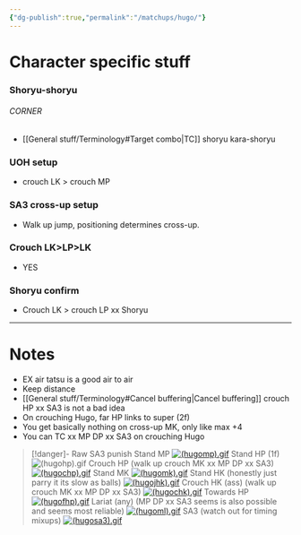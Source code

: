 ```yaml
---
{"dg-publish":true,"permalink":"/matchups/hugo/"}
---
```


# Character specific stuff
### Shoryu-shoryu
###### CORNER
- [[General stuff/Terminology#Target combo\|TC]] shoryu kara-shoryu 
### UOH setup
- crouch LK > crouch MP
### SA3 cross-up setup
- Walk up jump, positioning determines cross-up.
### Crouch LK>LP>LK
- YES
### Shoryu confirm
- Crouch LK > crouch LP xx Shoryu 
***
# Notes
- EX air tatsu is a good air to air
- Keep distance
- [[General stuff/Terminology#Cancel buffering\|Cancel buffering]] crouch HP xx SA3 is not a bad idea
- On crouching Hugo, far HP links to super (2f)
- You get basically nothing on cross-up MK, only like max +4
- You can TC xx MP DP xx SA3 on crouching Hugo

> [!danger]- Raw SA3 punish
> Stand MP
> [![(hugomp).gif](https://wiki.supercombo.gg/images/0/0c/%28hugomp%29.gif)](https://wiki.supercombo.gg/w/File:(hugomp).gif)
> Stand HP (1f)
> ![(hugohp).gif](https://wiki.supercombo.gg/images/6/69/%28hugohp%29.gif)
> Crouch HP (walk up crouch MK xx MP DP xx SA3)
> [![(hugochp).gif](https://wiki.supercombo.gg/images/7/7d/%28hugochp%29.gif)](https://wiki.supercombo.gg/w/File:(hugochp).gif)
> Stand MK
> [![(hugomk).gif](https://wiki.supercombo.gg/images/7/7b/%28hugomk%29.gif)](https://wiki.supercombo.gg/w/File:(hugomk).gif)
> Stand HK (honestly just parry it its slow as balls)
> [![(hugojhk).gif](https://wiki.supercombo.gg/images/c/cf/%28hugojhk%29.gif)](https://wiki.supercombo.gg/w/File:(hugojhk).gif)
Crouch HK (ass) (walk up crouch MK xx MP DP xx SA3)
[![(hugochk).gif](https://wiki.supercombo.gg/images/0/07/%28hugochk%29.gif)](https://wiki.supercombo.gg/w/File:(hugochk).gif)
Towards HP
[![(hugofhp).gif](https://wiki.supercombo.gg/images/2/20/%28hugofhp%29.gif)](https://wiki.supercombo.gg/w/File:(hugofhp).gif)
Lariat (any) (MP DP xx SA3 seems is also possible and seems most reliable)
[![(hugoml).gif](https://wiki.supercombo.gg/images/f/f6/%28hugoml%29.gif)](https://wiki.supercombo.gg/w/File:(hugoml).gif)
SA3 (watch out for timing mixups)
[![(hugosa3).gif](https://wiki.supercombo.gg/images/7/70/%28hugosa3%29.gif)](https://wiki.supercombo.gg/w/File:(hugosa3).gif)
